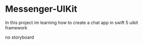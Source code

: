 # Messenger-UIKit


In this project im learning how to create a chat app in swift 5 uikit framework 


no storyboard 
